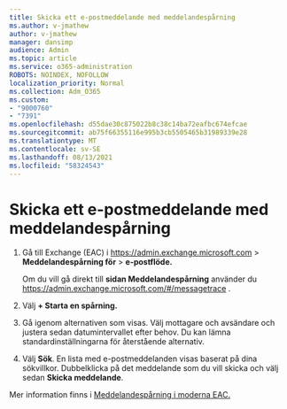 ```yaml
---
title: Skicka ett e-postmeddelande med meddelandespårning
ms.author: v-jmathew
author: v-jmathew
manager: dansimp
audience: Admin
ms.topic: article
ms.service: o365-administration
ROBOTS: NOINDEX, NOFOLLOW
localization_priority: Normal
ms.collection: Adm_O365
ms.custom:
- "9000760"
- "7391"
ms.openlocfilehash: d55dae30c875022b8c38c14ba72eafbc674efcae
ms.sourcegitcommit: ab75f66355116e995b3cb5505465b31989339e28
ms.translationtype: MT
ms.contentlocale: sv-SE
ms.lasthandoff: 08/13/2021
ms.locfileid: "58324543"
---
```

# <a name="submit-an-email-message-using-message-trace"></a>Skicka ett e-postmeddelande med meddelandespårning

1. Gå till Exchange (EAC) i <https://admin.exchange.microsoft.com> \> **Meddelandespårning för** \> **e-postflöde.**

   Om du vill gå direkt till **sidan Meddelandespårning** använder du <https://admin.exchange.microsoft.com/#/messagetrace> .

2. Välj **+ Starta en spårning.**
3. Gå igenom alternativen som visas. Välj mottagare och avsändare och justera sedan datumintervallet efter behov. Du kan lämna standardinställningarna för återstående alternativ.
4. Välj **Sök**. En lista med e-postmeddelanden visas baserat på dina sökvillkor. Dubbelklicka på det meddelande som du vill skicka och välj sedan **Skicka meddelande**.

Mer information finns i [Meddelandespårning i moderna EAC.](https://docs.microsoft.com/exchange/monitoring/trace-an-email-message/message-trace-modern-eac)
